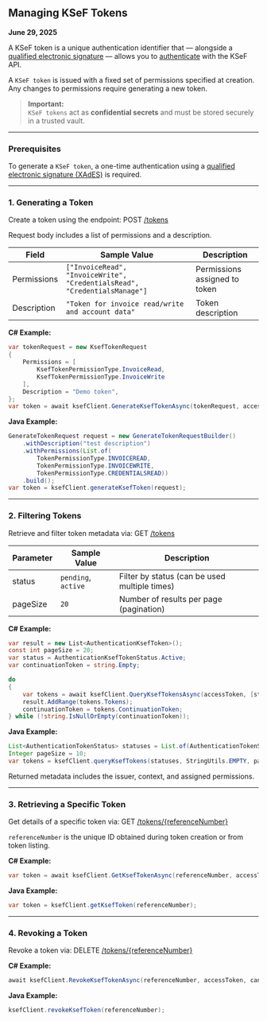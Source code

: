 ## Managing KSeF Tokens

**June 29, 2025**

A KSeF token is a unique authentication identifier that — alongside a [qualified electronic signature](uwierzytelnianie_en.md#21-uwierzytelnianie-kwalifikowanym-podpisem-elektronicznym) — allows you to [authenticate](uwierzytelnianie_en.md#22-uwierzytelnianie-tokenem-ksef) with the KSeF API.

A `KSeF token` is issued with a fixed set of permissions specified at creation. Any changes to permissions require generating a new token.

> **Important:** <br>
> `KSeF tokens` act as **confidential secrets** and must be stored securely in a trusted vault.

---

### Prerequisites

To generate a `KSeF token`, a one-time authentication using a [qualified electronic signature (XAdES)](uwierzytelnianie_en.md#21-uwierzytelnianie-kwalifikowanym-podpisem-elektronicznym) is required.

---

### 1. Generating a Token

Create a token using the endpoint:
POST [/tokens](https://ksef-test.mf.gov.pl/docs/v2/index.html#tag/Tokeny/paths/~1api~1v2~1tokens/post)

Request body includes a list of permissions and a description.

| Field       | Sample Value                                                              | Description                   |
| ----------- | ------------------------------------------------------------------------- | ----------------------------- |
| Permissions | `["InvoiceRead", "InvoiceWrite", "CredentialsRead", "CredentialsManage"]` | Permissions assigned to token |
| Description | `"Token for invoice read/write and account data"`                         | Token description             |

**C# Example:**

```csharp
var tokenRequest = new KsefTokenRequest
{
    Permissions = [
        KsefTokenPermissionType.InvoiceRead,
        KsefTokenPermissionType.InvoiceWrite
    ],
    Description = "Demo token",
};
var token = await ksefClient.GenerateKsefTokenAsync(tokenRequest, accessToken, cancellationToken);
```

**Java Example:**

```java
GenerateTokenRequest request = new GenerateTokenRequestBuilder()
    .withDescription("test description")
    .withPermissions(List.of(
        TokenPermissionType.INVOICEREAD,
        TokenPermissionType.INVOICEWRITE,
        TokenPermissionType.CREDENTIALSREAD))
    .build();
var token = ksefClient.generateKsefToken(request);
```

---

### 2. Filtering Tokens

Retrieve and filter token metadata via:
GET [/tokens](https://ksef-test.mf.gov.pl/docs/v2/index.html#tag/Tokeny/paths/~1api~1v2~1tokens/get)

| Parameter | Sample Value        | Description                                   |
| --------- | ------------------- | --------------------------------------------- |
| status    | `pending`, `active` | Filter by status (can be used multiple times) |
| pageSize  | `20`                | Number of results per page (pagination)       |

**C# Example:**

```csharp
var result = new List<AuthenticationKsefToken>();
const int pageSize = 20;
var status = AuthenticationKsefTokenStatus.Active;
var continuationToken = string.Empty;

do
{
    var tokens = await ksefClient.QueryKsefTokensAsync(accessToken, [status], continuationToken, pageSize, cancellationToken);
    result.AddRange(tokens.Tokens);
    continuationToken = tokens.ContinuationToken;
} while (!string.IsNullOrEmpty(continuationToken));
```

**Java Example:**

```java
List<AuthenticationTokenStatus> statuses = List.of(AuthenticationTokenStatus.ACTIVE);
Integer pageSize = 10;
var tokens = ksefClient.queryKsefTokens(statuses, StringUtils.EMPTY, pageSize);
```

Returned metadata includes the issuer, context, and assigned permissions.

---

### 3. Retrieving a Specific Token

Get details of a specific token via:
GET [/tokens/{referenceNumber}](https://ksef-test.mf.gov.pl/docs/v2/index.html#tag/Tokeny/paths/~1api~1v2~1tokens~1%7BreferenceNumber%7D/get)

`referenceNumber` is the unique ID obtained during token creation or from token listing.

**C# Example:**

```csharp
var token = await ksefClient.GetKsefTokenAsync(referenceNumber, accessToken, cancellationToken);
```

**Java Example:**

```java
var token = ksefClient.getKsefToken(referenceNumber);
```

---

### 4. Revoking a Token

Revoke a token via:
DELETE [/tokens/{referenceNumber}](https://ksef-test.mf.gov.pl/docs/v2/index.html#tag/Tokeny/paths/~1api~1v2~1tokens~1%7BreferenceNumber%7D/delete)

**C# Example:**

```csharp
await ksefClient.RevokeKsefTokenAsync(referenceNumber, accessToken, cancellationToken);
```

**Java Example:**

```java
ksefClient.revokeKsefToken(referenceNumber);
```
